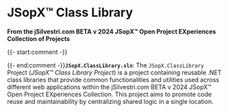 ﻿
# JSopX™ Class Library

**From the ﻿jSilvestri.com BETA v 2024 JSopX™ Open Project EXperiences Collection of Projects**

{{- start:comment -}}
<!-- START JSOPX NOVA DOCX HEADER

includeType: Template
workflowState: Is Production Ready
group: README
toc: true
isProductionReady: true

should be removed in final render document

END JSOPX NOVA DOCX HEADER -->
{{- end:comment -}}**`JSopX.ClassLibrary.sln`**: The `JSopX.ClassLibrary` Project (_JSopX™ Class Library Project_) is a project containing reusable .NET class libraries that provide common functionalities and utilities used across different web applications within the jSilvestri.com BETA v 2024 JSopX™ Open Project EXperiences Collection. This project aims to promote code reuse and maintainability by centralizing shared logic in a single location.